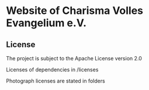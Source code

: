 # Website of Charisma Volles Evangelium e.V.

## License
The project is subject to the Apache License version 2.0

Licenses of dependencies in /licenses

Photograph licenses are stated in folders
